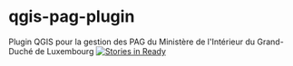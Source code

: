 # qgis-pag-plugin
Plugin QGIS pour la gestion des PAG du Ministère de l'Intérieur du Grand-Duché de Luxembourg
 [![Stories in Ready](https://badge.waffle.io/Geoportail-Luxembourg/qgis-pag-plugin.svg?label=ready&title=Ready)](http://waffle.io/Geoportail-Luxembourg/qgis-pag-plugin) 
